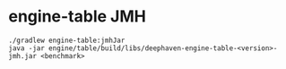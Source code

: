 # engine-table JMH

```
./gradlew engine-table:jmhJar
java -jar engine/table/build/libs/deephaven-engine-table-<version>-jmh.jar <benchmark>
```
